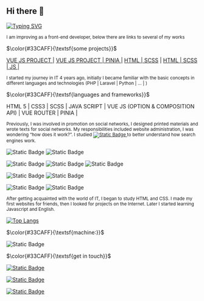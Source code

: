 ## Hi there 👋


[![Typing SVG](https://readme-typing-svg.herokuapp.com?color=%2336BCF7&lines=Frontend+developer+Vue+js+|+Pinia)](https://git.io/typing-svg)

<sub>I am improving as a front-end developer, below there are links to several of my works</sub>

$\color{#33CAFF}{\textsf{some projects}}$

<a href="https://youtu.be/36Chx-Gtx_g">VUE JS PROJECT </a> |
<a href="https://youtu.be/puJf7eX54kQ">VUE JS PROJECT | PINIA </a> |
<a href="https://youtu.be/mfWBxESYFRU">HTML | SCSS</a> |
<a href="https://youtu.be/Dx5CUAKjuQM">HTML | SCSS | JS </a> |

<sub>I started my journey in IT 4 years ago, initially I became familiar with the basic concepts in different languages ​​and technologies (PHP | Laravel | Python | ... | )</sub>
<sub></sub>

$\color{#33CAFF}{\textsf{languages and frameworks}}$


HTML 5 |
CSS3 | SCSS |
JAVA SCRIPT |
VUE JS (OPTION & COMPOSITION API) | VUE ROUTER |
PINIA |

<sub> Previously, I was involved in promotion on social networks, I designed printed materials and wrote texts for social networks. My responsibilities included website administration, I was wondering “how does it work?”. I studied <a href="https://analytics.google.com/analytics/academy/certificate/tfIduFYxQOukx1qH0Eacgg">![Static Badge](https://img.shields.io/badge/Google%20Analytics-36454F?style=flat&logo=googleanalytics&logoColor=fff)
 <a/> to better understand how search engines work.</sub>

![Static Badge](https://img.shields.io/badge/JavaScript-36454F?style=flat&logo=javascript&logoColor=fff)
![Static Badge](https://img.shields.io/badge/Vue%20JS%203-36454F?style=flat&logo=vuedotjs&logoColor=fff)


![Static Badge](https://img.shields.io/badge/HTML%205-36454F?style=flat&logo=html5&logoColor=fff)
![Static Badge](https://img.shields.io/badge/CSS%203-36454F?style=flat&logo=css3&logoColor=fff)
![Static Badge](https://img.shields.io/badge/SCSS-36454F?style=flat&logo=sass&logoColor=fff)



![Static Badge](https://img.shields.io/badge/Adobe%20Photoshop-36454F?style=flat&logo=adobephotoshop&logoColor=fff)
![Static Badge](https://img.shields.io/badge/Canva-36454F?style=flat&logo=canva&logoColor=fff)


![Static Badge](https://img.shields.io/badge/Sublime%20Text-36454F?style=flat&logo=sublimetext&logoColor=fff)
![Static Badge](https://img.shields.io/badge/Visual%20Studio%20Code-36454F?style=flat&logo=%20&logoColor=fff)



<sub>After getting acquainted with the world of IT, I began to study HTML and CSS. I made my first websites for friends, then I looked for projects on the Internet. Later I started learning Javascript and English.</sub>

[![Top Langs](https://github-readme-stats.vercel.app/api/top-langs/?username=eugenia-vitinschii&layout=compact)](https://github.com/eugenia-vitinschii/github-readme-stats)

 $\color{#33CAFF}{\textsf{machine:}}$
 
![Static Badge](https://img.shields.io/badge/Apple%202021%20iMac%20-36454F?style=flat&logo=apple%20&logoColor=fff)



 $\color{#33CAFF}{\textsf{get in touch}}$
 
<a href="https://www.linkedin.com/in/eugenia-vitincshii/"> ![Static Badge](https://img.shields.io/badge/linkedin-36454F?style=flat&logo=linkedin&logoColor=fff)
</a>
 
<a href="mailto:vitinschii.eugenia@gmail.com">![Static Badge](https://img.shields.io/badge/gmail-36454F?style=flat&logo=gmail&logoColor=fff)
</a> 

<a href="https://cert.efset.org/vbstXP">![Static Badge](https://img.shields.io/badge/english%20certification-36454F?style=flat&logo=%20&logoColor=fff)
</a> 
 
 

 
